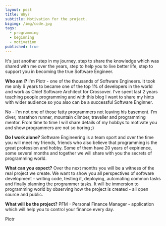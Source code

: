 ```yaml
---
layout: post
title: Why?
subtitle: Motivation for the project.
bigimg: /img/code.jpg
tags:
  - programming
  - beginning
  - motivation
published: true
---
```


It's just another step in my journey, step to share the knowledge which was shared with me over the years, step to help you to live better life, step to support you in becoming the true Software Engineer.


**Who am I?**
I'm Piotr - one of the thousands of Software Engineers. It took me only 6 years to became one of the top 1% of developers in the world and work as Chief Software Architect for Crossover. I've spent last 2 years teaching people programming and with this blog I want to share my hints with wider audience so you also can be a successful Software Enginner.

No - I'm not one of those fatty programmers not leaving his basement. I'm diver, marathon runner, mountain climber, traveller and programming mentor. From time to time I will share details of my hobbys to motivate you and show programmers are not so boring ;)


**Do I work alone?**
Software Engineering is a team sport and over the time you will meet my friends, friends who also believe that programming is the great profession and hobby. Some of them have 20 years of expirience, some several months and together we will share with you the secrets of programming world.


**What can you expect?**
Over the next months you will be a witness of the real project we create. We want to show you all perspectives of software development - writing code, testing it, deploying, automating common tasks and finally planning the programmer tasks. It will be immersion to programming world by observing how the project is created - all open source and public.


**What will be the project?**
PFM - Personal Finance Manager - application which will help you to control your finance every day.


Piotr



